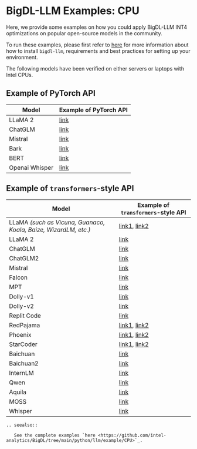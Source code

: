 # BigDL-LLM Examples: CPU

Here, we provide some examples on how you could apply BigDL-LLM INT4 optimizations on popular open-source models in the community.

To run these examples, please first refer to [here](./install_cpu.html) for more information about how to install ``bigdl-llm``, requirements and best practices for setting up your environment.

The following models have been verified on either servers or laptops with Intel CPUs.

## Example of PyTorch API

| Model      | Example of PyTorch API                                |
|------------|-------------------------------------------------------|
| LLaMA 2    | [link](https://github.com/intel-analytics/BigDL/tree/main/python/llm/example/CPU/PyTorch-Models/Model/llama2)  |
| ChatGLM    | [link](https://github.com/intel-analytics/BigDL/tree/main/python/llm/example/CPU/PyTorch-Models/Model/chatglm) |
| Mistral    | [link](https://github.com/intel-analytics/BigDL/tree/main/python/llm/example/CPU/PyTorch-Models/Model/mistral) |
| Bark       | [link](https://github.com/intel-analytics/BigDL/tree/main/python/llm/example/CPU/PyTorch-Models/Model/bark)    |
| BERT       | [link](https://github.com/intel-analytics/BigDL/tree/main/python/llm/example/CPU/PyTorch-Models/Model/bert)    |
| Openai Whisper    | [link](https://github.com/intel-analytics/BigDL/tree/main/python/llm/example/CPU/PyTorch-Models/Model/openai-whisper) |


## Example of `transformers`-style API

| Model      | Example of `transformers`-style API                   |
|------------|-------------------------------------------------------|
| LLaMA *(such as Vicuna, Guanaco, Koala, Baize, WizardLM, etc.)* | [link1](https://github.com/intel-analytics/BigDL/tree/main/python/llm/example/CPU/Native-Models), [link2](https://github.com/intel-analytics/BigDL/tree/main/python/llm/example/CPU/HF-Transformers-AutoModels/Model/vicuna) |
| LLaMA 2    | [link](https://github.com/intel-analytics/BigDL/tree/main/python/llm/example/CPU/PyTorch-Models/Model/llama2) | [link1](https://github.com/intel-analytics/BigDL/tree/main/python/llm/example/CPU/Native-Models), [link2](https://github.com/intel-analytics/BigDL/tree/main/python/llm/example/CPU/HF-Transformers-AutoModels/Model/llama2) |
| ChatGLM    | [link](https://github.com/intel-analytics/BigDL/tree/main/python/llm/example/CPU/PyTorch-Models/Model/chatglm) | [link](https://github.com/intel-analytics/BigDL/tree/main/python/llm/example/CPU/HF-Transformers-AutoModels/Model/chatglm)   |
| ChatGLM2   | [link](https://github.com/intel-analytics/BigDL/tree/main/python/llm/example/CPU/HF-Transformers-AutoModels/Model/chatglm2)  |
| Mistral    | [link](https://github.com/intel-analytics/BigDL/tree/main/python/llm/example/CPU/HF-Transformers-AutoModels/Model/mistral)   |
| Falcon     | [link](https://github.com/intel-analytics/BigDL/tree/main/python/llm/example/CPU/HF-Transformers-AutoModels/Model/falcon)    |
| MPT        | [link](https://github.com/intel-analytics/BigDL/tree/main/python/llm/example/CPU/HF-Transformers-AutoModels/Model/mpt)       |
| Dolly-v1   | [link](https://github.com/intel-analytics/BigDL/tree/main/python/llm/example/CPU/HF-Transformers-AutoModels/Model/dolly_v1)  |
| Dolly-v2   | [link](https://github.com/intel-analytics/BigDL/tree/main/python/llm/example/CPU/HF-Transformers-AutoModels/Model/dolly_v2)  |
| Replit Code| [link](https://github.com/intel-analytics/BigDL/tree/main/python/llm/example/CPU/HF-Transformers-AutoModels/Model/replit)    |
| RedPajama  | [link1](https://github.com/intel-analytics/BigDL/tree/main/python/llm/example/CPU/Native-Models), [link2](https://github.com/intel-analytics/BigDL/tree/main/python/llm/example/CPU/HF-Transformers-AutoModels/Model/redpajama) |
| Phoenix    | [link1](https://github.com/intel-analytics/BigDL/tree/main/python/llm/example/CPU/Native-Models), [link2](https://github.com/intel-analytics/BigDL/tree/main/python/llm/example/CPU/HF-Transformers-AutoModels/Model/phoenix)   |
| StarCoder  | [link1](https://github.com/intel-analytics/BigDL/tree/main/python/llm/example/CPU/Native-Models), [link2](https://github.com/intel-analytics/BigDL/tree/main/python/llm/example/CPU/HF-Transformers-AutoModels/Model/starcoder) |
| Baichuan   | [link](https://github.com/intel-analytics/BigDL/tree/main/python/llm/example/CPU/HF-Transformers-AutoModels/Model/baichuan)  |
| Baichuan2  | [link](https://github.com/intel-analytics/BigDL/tree/main/python/llm/example/CPU/HF-Transformers-AutoModels/Model/baichuan2) |
| InternLM   | [link](https://github.com/intel-analytics/BigDL/tree/main/python/llm/example/CPU/HF-Transformers-AutoModels/Model/internlm)  |
| Qwen       | [link](https://github.com/intel-analytics/BigDL/tree/main/python/llm/example/CPU/HF-Transformers-AutoModels/Model/qwen)      |
| Aquila     | [link](https://github.com/intel-analytics/BigDL/tree/main/python/llm/example/CPU/HF-Transformers-AutoModels/Model/aquila)    |
| MOSS       | [link](https://github.com/intel-analytics/BigDL/tree/main/python/llm/example/CPU/HF-Transformers-AutoModels/Model/moss)      |
| Whisper    | [link](https://github.com/intel-analytics/BigDL/tree/main/python/llm/example/CPU/HF-Transformers-AutoModels/Model/whisper)   |


```eval_rst
.. seealso::

   See the complete examples `here <https://github.com/intel-analytics/BigDL/tree/main/python/llm/example/CPU>`_.
```

